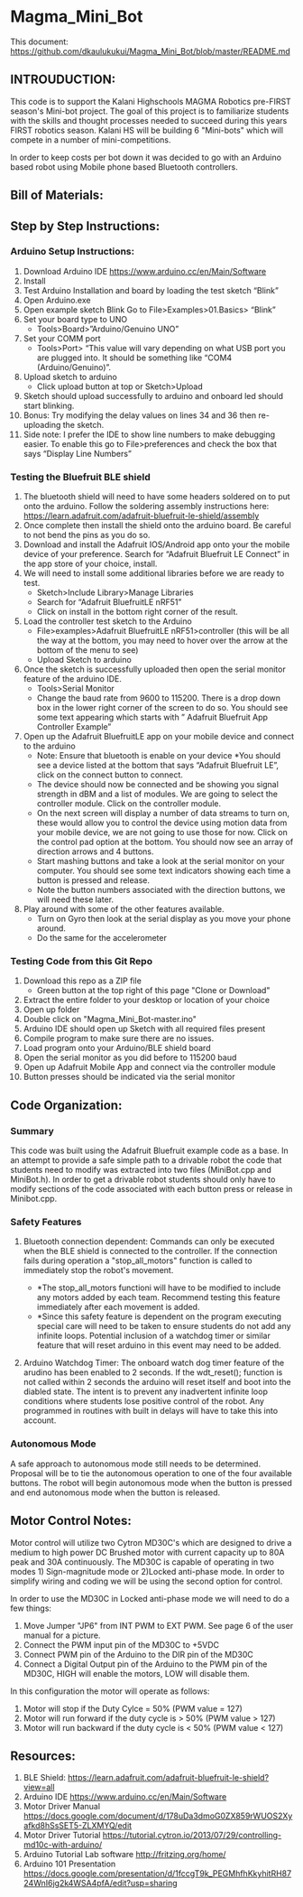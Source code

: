 # Magma_Mini_Bot

This document: https://github.com/dkaulukukui/Magma_Mini_Bot/blob/master/README.md

## INTROUDUCTION: 

This code is to support the Kalani Highschools MAGMA Robotics pre-FIRST season's Mini-bot project.  The goal of this project is to familiarize students with the skills and thought processes needed to succeed during this years FIRST robotics season.  Kalani HS will be building 6 "Mini-bots" which will compete in a number of mini-competitions.

In order to keep costs per bot down it was decided to go with an Arduino based robot using Mobile phone based Bluetooth controllers.

## Bill of Materials:

## Step by Step Instructions:

### Arduino Setup Instructions:

1. Download Arduino IDE <https://www.arduino.cc/en/Main/Software>
2. Install
3. Test Arduino Installation and board by loading the test sketch “Blink”
4. Open Arduino.exe
5. Open example sketch Blink
  Go to File>Examples>01.Basics> “Blink”
6. Set your board type to UNO
   * Tools>Board>”Arduino/Genuino UNO”
7. Set your COMM port
   * Tools>Port> “This value will vary depending on what USB port you are plugged into.  It should be something like “COM4 (Arduino/Genuino)”.
8. Upload sketch to arduino
   * Click upload button at top or Sketch>Upload
9. Sketch should upload successfully to arduino and onboard led should start blinking.
10. Bonus: Try modifying the delay values on lines 34 and 36 then re-uploading the sketch.
11. Side note:  I prefer the IDE to show line numbers to make debugging easier.  To enable this go to File>preferences and check the box that says “Display Line Numbers”

### Testing the Bluefruit BLE shield

1. The bluetooth shield will need to have some headers soldered on to put onto the arduino.  Follow the soldering assembly instructions here: <https://learn.adafruit.com/adafruit-bluefruit-le-shield/assembly>
2. Once complete then install the shield onto the arduino board.  Be careful to not bend the pins as you do so.
3. Download and install the Adafruit IOS/Android app onto your the mobile device of your preference. Search for “Adafruit Bluefruit LE Connect” in the app store of your choice, install.
4. We will need to install some additional libraries before we are ready to test.
   * Sketch>Include Library>Manage Libraries
   * Search for “Adafruit BluefruitLE nRF51”
   * Click on install in the bottom right corner of the result.
5. Load the controller test sketch to the Arduino
   * File>examples>Adafruit BluefruitLE nRF51>controller (this will be all the way at the bottom, you may need to hover over the arrow at the bottom of the menu to see)
   * Upload Sketch to arduino
6. Once the sketch is successfully uploaded then open the serial monitor feature of the arduino IDE.
   * Tools>Serial Monitor
   * Change the baud rate from 9600 to 115200. There is a drop down box in the lower right corner of the screen to do so.  You should see some text appearing which starts with ” Adafruit Bluefruit App Controller Example”
7. Open up the Adafruit BluefruitLE app on your mobile device and connect to the arduino
   * Note: Ensure that bluetooth is enable on your device
   *You should see a device listed at the bottom that says “Adafruit Bluefruit LE”, click on the connect button to connect.
   * The device should now be connected and be showing you signal strength in dBM and a list of modules.  We are going to select the controller module. Click on the controller module.
   * On the next screen will display a number of data streams to turn on, these would allow you to control the device using motion data from your mobile device, we are not going to use those for now.  Click on the control pad option at the bottom. You should now see an array of direction arrows and 4 buttons.  
   * Start mashing buttons and take a look at the serial monitor on your computer.  You should see some text indicators showing each time a button is pressed and release.
   * Note the button numbers associated with the direction buttons, we will need these later.
8. Play around with some of the other features available.  
   * Turn on Gyro then look at the serial display as you move your phone around.
   * Do the same for the accelerometer

### Testing Code from this Git Repo
1. Download this repo as a ZIP file
   * Green button at the top right of this page "Clone or Download"
2. Extract the entire folder to your desktop or location of your choice
3. Open up folder
4. Double click on "Magma_Mini_Bot-master.ino"
5. Arduino IDE should open up Sketch with all required files present
6. Compile program to make sure there are no issues. 
7. Load program onto your Arduino/BLE shield board
8. Open the serial monitor as you did before to 115200 baud
9. Open up Adafruit Mobile App and connect via the controller module
10. Button presses should be indicated via the serial monitor

## Code Organization:

### Summary

This code was built using the Adafruit Bluefruit example code as a base. In an attempt to provide a safe simple path to a drivable robot the code that students need to modify was extracted into two files (MiniBot.cpp and MiniBot.h).  In order to get a drivable robot students should only have to modify sections of the code associated with each button press or release in Minibot.cpp.

### Safety Features

1. Bluetooth connection dependent:  Commands can only be executed when the BLE shield is connected to the controller.  If the connection fails during operation a "stop_all_motors" function is called to immediately stop the robot's movement.  
   * *The stop_all_motors functioni will have to be modified to include any motors added by each team. Recommend testing this feature immediately after each movement is added.
   * *Since this safety feature is dependent on the program executing special care will need to be taken to ensure students do not add any infinite loops.  Potential inclusion of a watchdog timer or similar feature that will reset arduino in this event may need to be added.

2. Arduino Watchdog Timer: The onboard watch dog timer feature of the arudino has been enabled to 2 seconds.  If the  wdt_reset(); function is not called within 2 seconds the arduino will reset itself and boot into the diabled state.  The intent is to prevent any inadvertent infinite loop conditions where students lose positive control of the robot.  Any programmed in routines with built in delays will have to take this into account.

### Autonomous Mode

A safe approach to autonomous mode still needs to be determined.  Proposal will be to tie the autonomous operation to one of the four available buttons.  The robot will begin autonomous mode when the button is pressed and end autonomous mode when the button is released.

## Motor Control Notes:

Motor control will utilize two Cytron MD30C's which are designed to drive a medium to high power DC Brushed motor with current capacity up to 80A peak and 30A continuously.  The MD30C is capable of operating in two modes 1) Sign-magnitude mode or 2)Locked anti-phase mode.  In order to simplify wiring and coding we will be using the second option for control. 

In order to use the MD30C in Locked anti-phase mode we will need to do a few things: 
1. Move Jumper "JP6" from INT PWM to EXT PWM.  See page 6 of the user manual for a picture.
2. Connect the PWM input pin of the MD30C to +5VDC
3. Connect PWM pin of the Arduino to the DIR pin of the MD30C
4. Connect a Digital Output pin of the Arduino to the PWM pin of the MD30C, HIGH will enable the motors, LOW will disable them.

In this configuration the motor will operate as follows:
1. Motor will stop if the Duty Cylce = 50% (PWM value = 127)
2. Motor will run forward if the duty cycle is > 50% (PWM value > 127)
3. Motor will run backward if the duty cycle is < 50% (PWM value < 127)


## Resources:

1. BLE Shield: <https://learn.adafruit.com/adafruit-bluefruit-le-shield?view=all>
2. Arduino IDE <https://www.arduino.cc/en/Main/Software>
3. Motor Driver Manual
<https://docs.google.com/document/d/178uDa3dmoG0ZX859rWUOS2Xyafkd8hSsSET5-ZLXMYQ/edit>
4. Motor Driver Tutorial
<https://tutorial.cytron.io/2013/07/29/controlling-md10c-with-arduino/>
5. Arduino Tutorial Lab software
<http://fritzing.org/home/>
6. Arduino 101 Presentation
<https://docs.google.com/presentation/d/1fccgT9k_PEGMhfhKkyhitRH8724WnI6jg2k4WSA4pfA/edit?usp=sharing>




